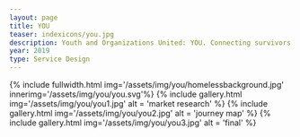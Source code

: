 ```yaml
---
layout: page
title: YOU
teaser: indexicons/you.jpg
description: Youth and Organizations United: YOU. Connecting survivors of human trafficking to vital advocates
year: 2019
type: Service Design
---
```


{% include fullwidth.html img='/assets/img/you/homelessbackground.jpg' innerimg='/assets/img/you/you.svg'%}
{% include gallery.html img='/assets/img/you/you1.jpg' alt = 'market research' %}
{% include gallery.html img='/assets/img/you/you2.jpg' alt = 'journey map' %}
{% include gallery.html img='/assets/img/you/you3.jpg' alt = 'final' %}
